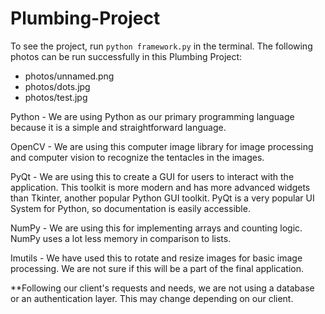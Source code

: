 # Plumbing-Project

To see the project, run `python framework.py` in the terminal. 
The following photos can be run successfully in this Plumbing Project:
- photos/unnamed.png
- photos/dots.jpg
- photos/test.jpg

Python - We are using Python as our primary programming language because it is a simple and straightforward language. 

OpenCV - We are using this computer image library for image processing and computer vision to recognize the tentacles in the images. 

PyQt - We are using this to create a GUI for users to interact with the application. This toolkit is more modern and has more advanced widgets than Tkinter, another popular Python GUI toolkit. PyQt is a very popular UI System for Python, so documentation is easily accessible.

NumPy - We are using this for implementing arrays and counting logic. NumPy uses a lot less memory in comparison to lists. 

Imutils - We have used this to rotate and resize images for basic image processing. We are not sure if this will be a part of the final application. 

**Following our client's requests and needs, we are not using a database or an authentication layer. This may change depending on our client. 